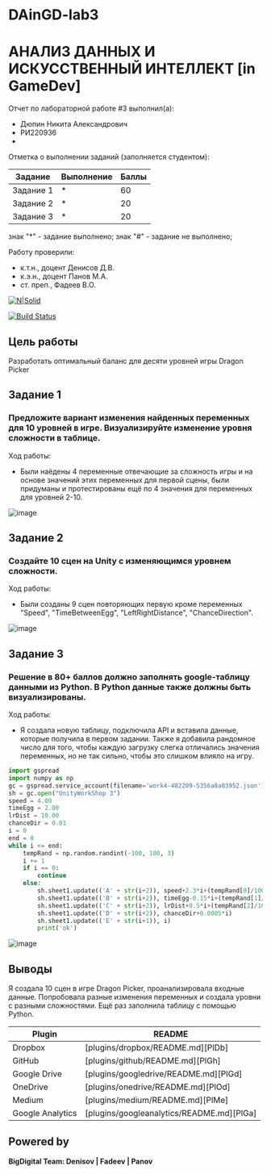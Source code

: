 # DAinGD-lab3
# АНАЛИЗ ДАННЫХ И ИСКУССТВЕННЫЙ ИНТЕЛЛЕКТ [in GameDev]
Отчет по лабораторной работе #3 выполнил(а):
- Дюпин Никита Александрович
- РИ220936
- 
Отметка о выполнении заданий (заполняется студентом):

| Задание | Выполнение | Баллы |
| ------ | ------ | ------ |
| Задание 1 | * | 60 |
| Задание 2 | * | 20 |
| Задание 3 | * | 20 |

знак "*" - задание выполнено; знак "#" - задание не выполнено;

Работу проверили:
- к.т.н., доцент Денисов Д.В.
- к.э.н., доцент Панов М.А.
- ст. преп., Фадеев В.О.

[![N|Solid](https://cldup.com/dTxpPi9lDf.thumb.png)](https://nodesource.com/products/nsolid)

[![Build Status](https://travis-ci.org/joemccann/dillinger.svg?branch=master)](https://travis-ci.org/joemccann/dillinger)

## Цель работы
Разработать оптимальный баланс для десяти уровней игры Dragon Picker

## Задание 1
### Предложите вариант изменения найденных переменных для 10 уровней в игре. Визуализируйте изменение уровня сложности в таблице.
Ход работы:
- Были наёдены 4 переменные отвечающие за сложность игры и на основе значений этих переменных для первой сцены, были придуманы и протестированы ещё по 4 значения для переменных для уровней 2-10.

![image](https://github.com/nekit-mazut/lab3/assets/145917921/ffc335dc-11de-4db8-8b78-7a5f6a5a82c1)

## Задание 2
###  Создайте 10 сцен на Unity с изменяющимся уровнем сложности. 
Ход работы:
- Были созданы 9 сцен повторяющих первую кроме переменных "Speed", "TimeBetweenEgg", "LeftRightDistance", "ChanceDirection".
  
![image](https://github.com/nekit-mazut/lab3/assets/145917921/c80ec28a-874a-4c25-8393-7ad7b1ecc9e4)

## Задание 3
### Решение в 80+ баллов должно заполнять google-таблицу данными из Python. В Python данные также должны быть визуализированы.
Ход работы:
- Я создала новую таблицу, подключила API и вставила данные, которые получила в первом задании. Также я добавила рандомное число для того, чтобы каждую загрузку слегка отличались значения переменных, но не так сильно, чтобы это слишком влияло на игру.

```py
import gspread
import numpy as np
gc = gspread.service_account(filename='work4-402209-5356a8a03952.json')
sh = gc.open("UnityWorkShop 3")
speed = 4.00
timeEgg = 2.00
lrDist = 10.00
chanceDir = 0.01
i = 0
end = 8
while i <= end:   
    tempRand = np.random.randint(-100, 100, 3)    
    i += 1
    if i == 0:
        continue
    else:        
        sh.sheet1.update(('A' + str(i+2)), speed+2.3*i+(tempRand[0]/1000))
        sh.sheet1.update(('B' + str(i+2)), timeEgg-0.15*i+(tempRand[1]/1000))
        sh.sheet1.update(('C' + str(i+2)), lrDist+0.5*i+(tempRand[2]/1000))
        sh.sheet1.update(('D' + str(i+2)), chanceDir+0.0005*i)
        sh.sheet1.update(('E' + str(i+1)), i)
        print('ok')
```

![image](https://github.com/knightalli/DAinGD-lab3/assets/127225486/6b4ddf02-7a79-489e-8555-17826b373248)


## Выводы

Я создала 10 сцен в игре Dragon Picker, проанализировала входные данные. Попробовала разные изменения переменных и создала уровни с разными сложностями. Ещё раз заполнила таблицу с помощью Python. 


| Plugin | README |
| ------ | ------ |
| Dropbox | [plugins/dropbox/README.md][PlDb] |
| GitHub | [plugins/github/README.md][PlGh] |
| Google Drive | [plugins/googledrive/README.md][PlGd] |
| OneDrive | [plugins/onedrive/README.md][PlOd] |
| Medium | [plugins/medium/README.md][PlMe] |
| Google Analytics | [plugins/googleanalytics/README.md][PlGa] |

## Powered by

**BigDigital Team: Denisov | Fadeev | Panov**
